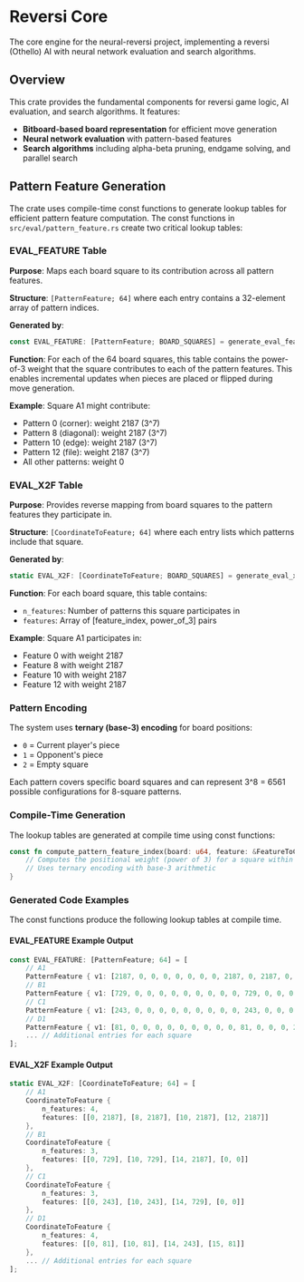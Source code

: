 # Reversi Core

The core engine for the neural-reversi project, implementing a reversi (Othello) AI with neural network evaluation and search algorithms.

## Overview

This crate provides the fundamental components for reversi game logic, AI evaluation, and search algorithms. It features:

- **Bitboard-based board representation** for efficient move generation
- **Neural network evaluation** with pattern-based features
- **Search algorithms** including alpha-beta pruning, endgame solving, and parallel search

## Pattern Feature Generation

The crate uses compile-time const functions to generate lookup tables for efficient pattern feature computation. The const functions in `src/eval/pattern_feature.rs` create two critical lookup tables:

### EVAL_FEATURE Table

**Purpose**: Maps each board square to its contribution across all pattern features.

**Structure**: `[PatternFeature; 64]` where each entry contains a 32-element array  of pattern indices.

**Generated by**:

```rust
const EVAL_FEATURE: [PatternFeature; BOARD_SQUARES] = generate_eval_feature();
```

**Function**: For each of the 64 board squares, this table contains the power-of-3 weight that the square contributes to each of the pattern features. This enables incremental updates when pieces are placed or flipped during move generation.

**Example**: Square A1 might contribute:

- Pattern 0 (corner): weight 2187 (3^7)
- Pattern 8 (diagonal): weight 2187 (3^7)  
- Pattern 10 (edge): weight 2187 (3^7)
- Pattern 12 (file): weight 2187 (3^7)
- All other patterns: weight 0

### EVAL_X2F Table

**Purpose**: Provides reverse mapping from board squares to the pattern features they participate in.

**Structure**: `[CoordinateToFeature; 64]` where each entry lists which patterns include that square.

**Generated by**:

```rust
static EVAL_X2F: [CoordinateToFeature; BOARD_SQUARES] = generate_eval_x2f();
```

**Function**: For each board square, this table contains:

- `n_features`: Number of patterns this square participates in
- `features`: Array of [feature_index, power_of_3] pairs

**Example**: Square A1 participates in:

- Feature 0 with weight 2187
- Feature 8 with weight 2187
- Feature 10 with weight 2187
- Feature 12 with weight 2187

### Pattern Encoding

The system uses **ternary (base-3) encoding** for board positions:

- `0` = Current player's piece
- `1` = Opponent's piece  
- `2` = Empty square

Each pattern covers specific board squares and can represent 3^8 = 6561 possible configurations for 8-square patterns.

### Compile-Time Generation

The lookup tables are generated at compile time using const functions:

```rust
const fn compute_pattern_feature_index(board: u64, feature: &FeatureToCoordinate) -> u32 {
    // Computes the positional weight (power of 3) for a square within a pattern
    // Uses ternary encoding with base-3 arithmetic
}
```

### Generated Code Examples

The const functions produce the following lookup tables at compile time.

#### EVAL_FEATURE Example Output

```rust
const EVAL_FEATURE: [PatternFeature; 64] = [
    // A1
    PatternFeature { v1: [2187, 0, 0, 0, 0, 0, 0, 0, 2187, 0, 2187, 0, 2187, 0, 0, 0, 0, 0, 0, 0, 0, 0, 0, 0, 0, 0, 0, 0, 0, 0, 0, 0] },
    // B1
    PatternFeature { v1: [729, 0, 0, 0, 0, 0, 0, 0, 0, 0, 729, 0, 0, 0, 2187, 0, 0, 0, 0, 0, 0, 0, 0, 0, 0, 0, 0, 0, 0, 0, 0, 0] },
    // C1
    PatternFeature { v1: [243, 0, 0, 0, 0, 0, 0, 0, 0, 0, 243, 0, 0, 0, 729, 0, 0, 0, 0, 0, 0, 0, 0, 0, 0, 0, 0, 0, 0, 0, 0, 0] },
    // D1
    PatternFeature { v1: [81, 0, 0, 0, 0, 0, 0, 0, 0, 0, 81, 0, 0, 0, 243, 81, 0, 0, 0, 0, 0, 0, 0, 0, 0, 0, 0, 0, 0, 0, 0, 0] },
    ... // Additional entries for each square
];
```

#### EVAL_X2F Example Output

```rust
static EVAL_X2F: [CoordinateToFeature; 64] = [
    // A1
    CoordinateToFeature {
        n_features: 4,
        features: [[0, 2187], [8, 2187], [10, 2187], [12, 2187]]
    },
    // B1
    CoordinateToFeature {
        n_features: 3,
        features: [[0, 729], [10, 729], [14, 2187], [0, 0]]
    },
    // C1
    CoordinateToFeature {
        n_features: 3,
        features: [[0, 243], [10, 243], [14, 729], [0, 0]]
    },
    // D1
    CoordinateToFeature {
        n_features: 4,
        features: [[0, 81], [10, 81], [14, 243], [15, 81]]
    },
    ... // Additional entries for each square
];
```
